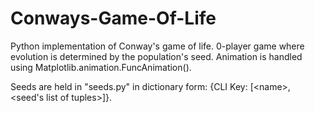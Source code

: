 # Conways-Game-Of-Life
Python implementation of Conway's game of life. 0-player game where evolution is determined by the population's seed. Animation is handled using Matplotlib.animation.FuncAnimation().

Seeds are held in "seeds.py" in dictionary form: {CLI Key: [\<name\>, <seed's list of tuples>]}.
